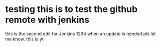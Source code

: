 # testing this is to test the github remote with jenkins
this is the second edit for Jenkins
1234
when an update is needed pls let me know.
this is yt
